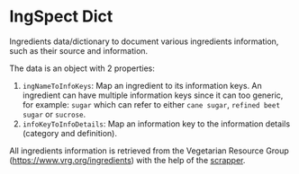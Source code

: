 # IngSpect Dict

Ingredients data/dictionary to document various ingredients information, such as their source and information.

The data is an object with 2 properties:

1. `ingNameToInfoKeys`: Map an ingredient to its information keys. An ingredient can have multiple information keys since it can too generic, for example: `sugar` which can refer to either `cane sugar`, `refined beet sugar` or `sucrose`.
2. `infoKeyToInfoDetails`: Map an information key to the information details (category and definition).

All ingredients information is retrieved from the Vegetarian Resource Group (https://www.vrg.org/ingredients) with the help of the [scrapper](./util/vrg_scraper.js).
